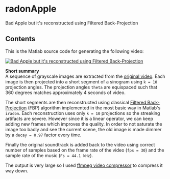 # radonApple
 Bad Apple but it's reconstructed using Filtered Back-Projection

## Contents

This is the Matlab source code for generating the following video:

[![Bad Apple but it's reconstructed using Filtered Back-Projection](https://markdown-videos-api.jorgenkh.no/url?url=https%3A%2F%2Fyoutu.be%2FuKOXcam4qRs)](https://youtu.be/uKOXcam4qRs)

**Short summary**  
A sequence of grayscale images are extracted from the [original video](https://www.youtube.com/watch?v=FtutLA63Cp8). Each image is then projected into a short segment of a sinogram using `k = 10` projection angles. The projection angles `theta` are equispaced such that 360 degrees matches approximately 4 seconds of video.

The short segments are then reconstructed using classical [Filtered Back-Projection](https://en.wikipedia.org/wiki/Radon_transform#Reconstruction_approaches) (FBP) algorithm implemented in the most basic way in Matlab's `iradon`. Each reconstruction uses only `k = 10` projections so the streaking artifacts are severe. However since it is a linear operator, we can keep adding new frames which improves the quality. In order to not saturate the image too badly and see the current scene, the old image is made dimmer by a `decay = 0.97` factor every time.

Finally the original soundtrack is added back to the video using correct number of samples based on the frame rate of the video (`fps = 30`) and the sample rate of the music (`Fs = 44.1 kHz`).

The output is very large so I used [ffmpeg video compressor](https://github.com/dmitsuo/ffmpeg-video-compressor) to compress it way down.

